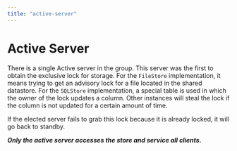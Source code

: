 ```yaml
---
title: "active-server"
---
```

# Active Server

There is a single Active server in the group. This server was the first to obtain the exclusive lock for storage. For the `FileStore` implementation, it means trying to get an advisory lock for a file located in the shared datastore. For the `SQLStore` implementation, a special table is used in which the owner of the lock updates a column. Other instances will steal the lock if the column is not updated for a certain amount of time.

If the elected server fails to grab this lock because it is already locked, it will go back to standby.

_**Only the active server accesses the store and service all clients.**_

